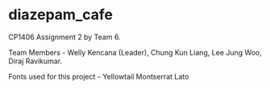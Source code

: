 # diazepam_cafe

CP1406 Assignment 2 by Team 6.

Team Members - Welly Kencana (Leader), Chung Kun Liang, Lee Jung Woo, Diraj Ravikumar.



Fonts used for this project - 
Yellowtail
Montserrat
Lato

